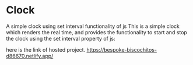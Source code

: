 # Clock
A simple clock using set interval functionality of js
This is a simple clock which renders the real time, and provides the functionality to start and stop the clock using the set interval property of js:


here is the link of hosted project.
https://bespoke-biscochitos-d86670.netlify.app/
